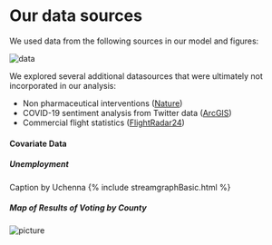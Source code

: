 # Our data sources

We used data from the following sources in our model and figures:

![data](https://pages.github.ncsu.edu/chaedri/Data-Challenge-GIS713/images/data.png)

We explored several additional datasources that were ultimately not incorporated in our analysis:
- Non pharmaceutical interventions ([Nature](https://www.nature.com/articles/s41597-020-00609-9#Abs1))
- COVID-19 sentiment analysis from Twitter data ([ArcGIS](https://www.arcgis.com/home/item.html?id=feb6280d42de4e91b47cf37344a91eae))
- Commercial flight statistics ([FlightRadar24](https://www.flightradar24.com/data/statistics))


#### Covariate Data

##### Unemployment
Caption by Uchenna
{% include streamgraphBasic.html %}

##### Map of Results of Voting by County
![picture](https://pages.github.ncsu.edu/chaedri/Data-Challenge-GIS713/images/Votes_county.png)